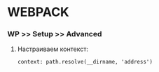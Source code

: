 # WEBPACK

### WP >> Setup >> Advanced
1. Настраиваем контекст:

    ```
    context: path.resolve(__dirname, 'address')
    ```